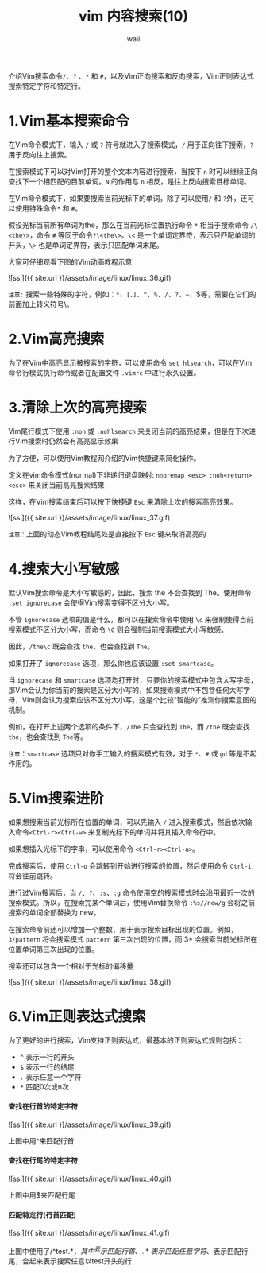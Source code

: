 ﻿---
layout: post
title: vim 内容搜索(10)  #标题
tagline: Vim搜索命令使用方法和技巧
author: wali    #作者
tag: vim     #标签
ghurl:        #github url
ghurl_zip:    #github zip下载
comments: true

post_nav: ["1.Vim基本搜索命令","2.Vim高亮搜索","3.清除上次的高亮搜索","4.搜索大小写敏感","5.Vim搜索进阶"] 
group_tag: vim 技巧
---

介绍Vim搜索命令`/`、`?` 、`*` 和 `#`，以及Vim正向搜索和反向搜索，Vim正则表达式搜索特定字符和特定行。

# 1.Vim基本搜索命令

在Vim命令模式下，输入 `/` 或 `?` 符号就进入了搜索模式，`/` 用于正向往下搜索，`?` 用于反向往上搜索。

在搜索模式下可以对Vim打开的整个文本内容进行搜索，当按下 `n` 时可以继续正向查找下一个相匹配的目前单词。`N` 的作用与 `n` 相反，是往上反向搜索目标单词。

在Vim命令模式下，如果要搜索当前光标下的单词，除了可以使用`/` 和 `?`外，还可以使用特殊命令`*` 和 `#`。

假设光标当前所有单词为the，那么在当前光标位置执行命令 `*` 相当于搜索命令 `/\<the\>`，命令 `#` 等同于命令`?\<the\>`。`\<` 是一个单词定界符，表示只匹配单词的开头，`\>` 也是单词定界符，表示只匹配单词末尾。

大家可仔细观看下图的Vim动画教程示意

![ssl]({{ site.url }}/assets/image/linux/linux_36.gif)


`注意:` 搜索一些特殊的字符，例如：`*`、`[、]`、`^`、`%`、`/`、`?`、`~`、$等，需要在它们的前面加上转义符号\。


# 2.Vim高亮搜索

为了在Vim中高亮显示被搜索的字符，可以使用命令 `set hlsearch`，可以在Vim命令行模式执行命令或者在配置文件 `.vimrc` 中进行永久设置。


# 3.清除上次的高亮搜索

Vim尾行模式下使用 `:noh` 或 `:nohlsearch` 来关闭当前的高亮结果，但是在下次进行Vim搜索时仍然会有高亮显示效果

为了方便，可以使用Vim教程网介绍的Vim快捷键来简化操作。

定义在vim命令模式(normal)下非递归键盘映射: `nnoremap <esc> :noh<return><esc>` 来关闭当前高亮搜索结果

这样，在Vim搜索结束后可以按下快捷键 `Esc` 来清除上次的搜索高亮效果。

![ssl]({{ site.url }}/assets/image/linux/linux_37.gif)

`注意：`上面的动态Vim教程结尾处是直接按下 `Esc` 键来取消高亮的


# 4.搜索大小写敏感

默认Vim搜索命令是大小写敏感的，因此，搜索 the 不会查找到 The。使用命令 `:set ignorecase` 会使得Vim搜索变得不区分大小写。

不管 `ignorecase` 选项的值是什么，都可以在搜索命令中使用 `\c` 来强制使得当前搜索模式不区分大小写，而命令 `\C` 则会强制当前搜索模式大小写敏感。

因此，`/the\c` 既会查找 `the`，也会查找到 `The`。

如果打开了 `ignorecase` 选项，那么你也应该设置 `:set smartcase`。

当 `ignorecase` 和 `smartcase` 选项均打开时，只要你的搜索模式中包含大写字母，那Vim会认为你当前的搜索是区分大小写的，如果搜索模式中不包含任何大写字母，Vim则会认为搜索应该不区分大小写。这是个比较”智能的”推测你搜索意图的机制。

例如，在打开上述两个选项的条件下，`/The` 只会查找到 `The`，而 `/the` 既会查找 `the`，也会查找到 `The`等。

`注意`：`smartcase` 选项只对你手工输入的搜索模式有效，对于 `*`、`#` 或 `gd` 等是不起作用的。

# 5.Vim搜索进阶

如果想搜索当前光标所在位置的单词，可以先输入 `/` 进入搜索模式，然后依次输入命令`<Ctrl-r><Ctrl-w>` 来复制光标下的单词并将其插入命令行中。

如果想插入光标下的字串，可以使用命令 `<Ctrl-r><Ctrl-a>`。

完成搜索后，使用 `Ctrl-o` 会跳转到开始进行搜索的位置，然后使用命令 `Ctrl-i` 将会往前跳转。

进行过Vim搜索后，当 `/`、`?`、`:s`、`:g` 命令使用空的搜索模式时会沿用最近一次的搜索模式。所以，在搜索完某个单词后，使用Vim替换命令 `:%s//new/g` 会将之前搜索的单词全部替换为 new。

在搜索命令前还可以增加一个整数，用于表示搜索目标出现的位置。例如，`3/pattern` 将会搜索模式 `pattern` 第三次出现的位置，而 3* 会搜索当前光标所在位置单词第三次出现的位置。

搜索还可以包含一个相对于光标的偏移量

![ssl]({{ site.url }}/assets/image/linux/linux_38.gif)

# 6.Vim正则表达式搜索

为了更好的进行搜索，Vim支持正则表达式，最基本的正则表达式规则包括：
- `^`   表示一行的开头
- `$`   表示一行的结尾
- `.`   表示任意一个字符
- `*`    匹配0次或n次

#### 查找在行首的特定字符

![ssl]({{ site.url }}/assets/image/linux/linux_39.gif)

上图中用^来匹配行首

#### 查找在行尾的特定字符

![ssl]({{ site.url }}/assets/image/linux/linux_40.gif)

上图中用$来匹配行尾

#### 匹配特定行(行首匹配)

![ssl]({{ site.url }}/assets/image/linux/linux_41.gif)

上图中使用了/^test.*$，其中^表示匹配行首、.*表示匹配任意字符、$表示匹配行尾，合起来表示搜索任意以test开头的行




























































































































